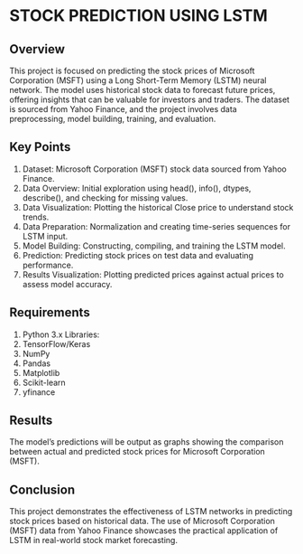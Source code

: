 # STOCK PREDICTION USING LSTM

## Overview
This project is focused on predicting the stock prices of Microsoft Corporation (MSFT) using a Long Short-Term Memory (LSTM) neural network. The model uses historical stock data to forecast future prices, offering insights that can be valuable for investors and traders. The dataset is sourced from Yahoo Finance, and the project involves data preprocessing, model building, training, and evaluation.

## Key Points
1. Dataset: Microsoft Corporation (MSFT) stock data sourced from Yahoo Finance.
2. Data Overview: Initial exploration using head(), info(), dtypes, describe(), and checking for missing values.
3. Data Visualization: Plotting the historical Close price to understand stock trends.
4. Data Preparation: Normalization and creating time-series sequences for LSTM input.
5. Model Building: Constructing, compiling, and training the LSTM model.
6. Prediction: Predicting stock prices on test data and evaluating performance.
7. Results Visualization: Plotting predicted prices against actual prices to assess model accuracy.

## Requirements

1. Python 3.x
Libraries:
2. TensorFlow/Keras
3. NumPy
4. Pandas
5. Matplotlib
6. Scikit-learn
7. yfinance

## Results
The model’s predictions will be output as graphs showing the comparison between actual and predicted stock prices for Microsoft Corporation (MSFT).

## Conclusion
This project demonstrates the effectiveness of LSTM networks in predicting stock prices based on historical data. The use of Microsoft Corporation (MSFT) data from Yahoo Finance showcases the practical application of LSTM in real-world stock market forecasting.
